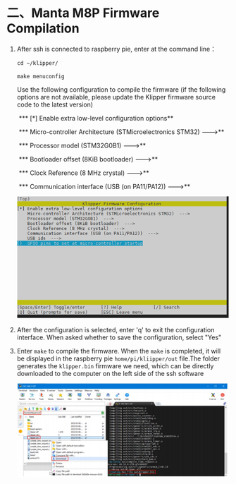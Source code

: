 # 二、Manta M8P Firmware Compilation

1. After ssh is connected to raspberry pie, enter at the command line：

   ```
   cd ~/klipper/
   ```

   ```
   make menuconfig
   ```

   Use the following configuration to compile the firmware (if the following options are not available, please update the Klipper firmware source code to the latest version)

   ​	*** [\*] Enable extra low-level configuration options** 

   ​	*** Micro-controller Architecture (STMicroelectronics STM32) --->** 

   ​	*** Processor model (STM32G0B1) --->** 

   ​	*** Bootloader offset (8KiB bootloader) --->** 

   ​	*** Clock Reference (8 MHz crystal) --->** 

   ​	*** Communication interface (USB (on PA11/PA12)) --->** 

   ![image-photo20](https://raw.githubusercontent.com/z1996xm/gitbook-demo/master/photo/photo20.jpg)

   

2. After the configuration is selected, enter 'q' to exit the configuration interface. When asked whether to save the configuration, select "Yes"

   

3. Enter `make` to compile the firmware. When the `make` is completed, it will be displayed in the raspberry pie `home/pi/kliipper/out` file.The folder generates the `klipper.bin`  firmware we need, which can be directly downloaded to the computer on the left side of the ssh software

   ![image-photo14](https://raw.githubusercontent.com/z1996xm/gitbook-demo/master/photo/photo14.jpg)
